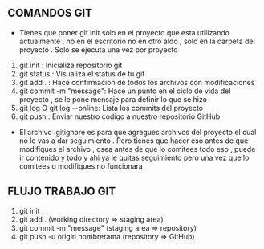 ## COMANDOS GIT

- Tienes que poner git init solo en el proyecto que esta utilizando actualmente , no en el escritorio no en otro aldo , solo en la carpeta del proyecto . Solo se ejecuta una vez por proyecto

1. git init : Inicializa repositorio git
2. git status : Visualiza el status de tu git
3. git add . : Hace confirmacion de todos los archivos con modificaciones
4. git commit -m "message": Hace un punto en el ciclo de vida del proyecto , se le pone mensaje para definir lo que se hizo
5. git log O git log --online: Lista los commits del proyecto
6. git push : Enviar nuestro codigo a nuestro repositorio GitHub

- El archivo .gitignore es para que agregues archivos del proyecto el cual no le vas a dar seguimiento . Pero tienes que hacer eso antes de que modifiques el archivo , osea antes de que lo comitees todo eso , puede ir contenido y todo y ahi ya le quitas seguimiento pero una vez que lo comitees o modifiques no funcionara

## FLUJO TRABAJO GIT

1. git init
2. git add . (working directory => staging area)
3. git commit -m "message" (staging area => repository)
4. git push -u origin nombrerama (repository => GitHub)
